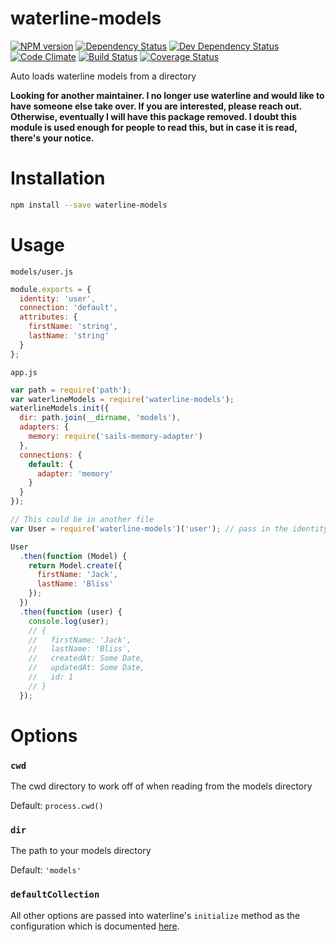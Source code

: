 # waterline-models

[![NPM version](http://img.shields.io/npm/v/waterline-models.svg?style=flat)](https://www.npmjs.org/package/waterline-models)
[![Dependency Status](http://img.shields.io/david/ksmithut/waterline-models.svg?style=flat)](https://david-dm.org/ksmithut/waterline-models)
[![Dev Dependency Status](http://img.shields.io/david/dev/ksmithut/waterline-models.svg?style=flat)](https://david-dm.org/ksmithut/waterline-models#info=devDependencies&view=table)
[![Code Climate](http://img.shields.io/codeclimate/github/ksmithut/waterline-models.svg?style=flat)](https://codeclimate.com/github/ksmithut/waterline-models)
[![Build Status](http://img.shields.io/travis/ksmithut/waterline-models/master.svg?style=flat)](https://travis-ci.org/ksmithut/waterline-models)
[![Coverage Status](http://img.shields.io/codeclimate/coverage/github/ksmithut/waterline-models.svg?style=flat)](https://codeclimate.com/github/ksmithut/waterline-models)

Auto loads waterline models from a directory

**Looking for another maintainer. I no longer use waterline and would like to
have someone else take over. If you are interested, please reach out. Otherwise,
eventually I will have this package removed. I doubt this module is used enough
for people to read this, but in case it is read, there's your notice.**

# Installation

```bash
npm install --save waterline-models
```

# Usage

`models/user.js`

```js
module.exports = {
  identity: 'user',
  connection: 'default',
  attributes: {
    firstName: 'string',
    lastName: 'string'
  }
};
```

`app.js`

```js
var path = require('path');
var waterlineModels = require('waterline-models');
waterlineModels.init({
  dir: path.join(__dirname, 'models'),
  adapters: {
    memory: require('sails-memory-adapter')
  },
  connections: {
    default: {
      adapter: 'memory'
    }
  }
});

// This could be in another file
var User = require('waterline-models')('user'); // pass in the identity

User
  .then(function (Model) {
    return Model.create({
      firstName: 'Jack',
      lastName: 'Bliss'
    });
  })
  .then(function (user) {
    console.log(user);
    // {
    //   firstName: 'Jack',
    //   lastName: 'Bliss',
    //   createdAt: Some Date,
    //   updatedAt: Some Date,
    //   id: 1
    // }
  });
```

# Options

### `cwd`

The cwd directory to work off of when reading from the models directory

Default: `process.cwd()`

### `dir`

The path to your models directory

Default: `'models'`

### `defaultCollection`

All other options are passed into waterline's `initialize` method as the
configuration which is documented
[here](https://github.com/balderdashy/waterline-docs/blob/master/introduction/getting-started.md).
